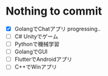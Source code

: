 # Nothing to commit

- [x] GolangでChatアプリ
      progressing..
- [ ] C# Unityでゲーム
- [ ] Pythonで機械学習
- [ ] GolangでGUI
- [ ] FlutterでAndroidアプリ
- [ ] C++でWinアプリ
